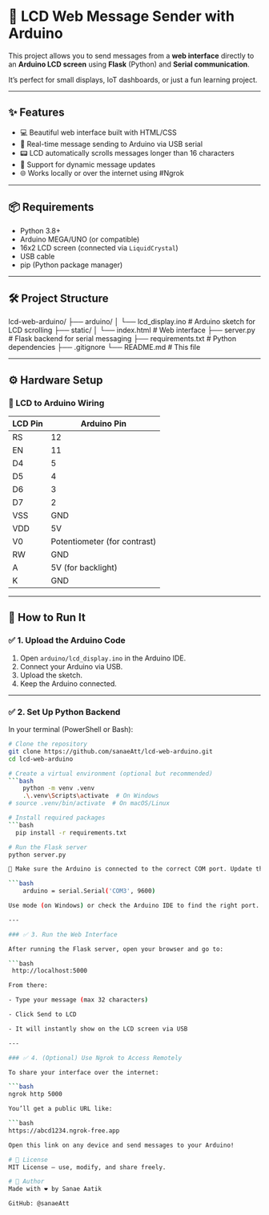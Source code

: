 # 💬 LCD Web Message Sender with Arduino

This project allows you to send messages from a **web interface** directly to an **Arduino LCD screen** using **Flask** (Python) and **Serial communication**.

It’s perfect for small displays, IoT dashboards, or just a fun learning project.

---

## ✨ Features

- 💻 Beautiful web interface built with HTML/CSS
- 🚀 Real-time message sending to Arduino via USB serial
- 📟 LCD automatically scrolls messages longer than 16 characters
- 🔁 Support for dynamic message updates
- 🌐 Works locally or over the internet using #Ngrok

---

## 📦 Requirements

- Python 3.8+
- Arduino MEGA/UNO (or compatible)
- 16x2 LCD screen (connected via `LiquidCrystal`)
- USB cable
- pip (Python package manager)

---

## 🛠 Project Structure

lcd-web-arduino/
├── arduino/
│ └── lcd_display.ino # Arduino sketch for LCD scrolling
├── static/
│ └── index.html # Web interface
├── server.py # Flask backend for serial messaging
├── requirements.txt # Python dependencies
├── .gitignore
└── README.md # This file

---

## ⚙️ Hardware Setup

### 🔌 LCD to Arduino Wiring

| LCD Pin  | Arduino Pin |
|----------|-------------|
| RS       | 12          |
| EN       | 11          |
| D4       | 5           |
| D5       | 4           |
| D6       | 3           |
| D7       | 2           |
| VSS      | GND         |
| VDD      | 5V          |
| V0       | Potentiometer (for contrast) |
| RW       | GND         |
| A        | 5V (for backlight) |
| K        | GND         |

---

## 🚀 How to Run It

### ✅ 1. Upload the Arduino Code

1. Open `arduino/lcd_display.ino` in the Arduino IDE.
2. Connect your Arduino via USB.
3. Upload the sketch.
4. Keep the Arduino connected.

---

### ✅ 2. Set Up Python Backend

In your terminal (PowerShell or Bash):

```bash
# Clone the repository
git clone https://github.com/sanaeAtt/lcd-web-arduino.git
cd lcd-web-arduino

# Create a virtual environment (optional but recommended)
```bash
    python -m venv .venv
    .\.venv\Scripts\activate  # On Windows
# source .venv/bin/activate  # On macOS/Linux

# Install required packages
```bash
  pip install -r requirements.txt

# Run the Flask server
python server.py

📌 Make sure the Arduino is connected to the correct COM port. Update this line in server.py if necessary:

```bash
    arduino = serial.Serial('COM3', 9600)

Use mode (on Windows) or check the Arduino IDE to find the right port.

---

### ✅ 3. Run the Web Interface

After running the Flask server, open your browser and go to:

```bash
 http://localhost:5000

From there:

- Type your message (max 32 characters)

- Click Send to LCD

- It will instantly show on the LCD screen via USB

---

### ✅ 4. (Optional) Use Ngrok to Access Remotely

To share your interface over the internet:

```bash
ngrok http 5000

You’ll get a public URL like:

```bash
https://abcd1234.ngrok-free.app

Open this link on any device and send messages to your Arduino!

# 📜 License
MIT License — use, modify, and share freely.

# 🙌 Author
Made with ❤️ by Sanae Aatik

GitHub: @sanaeAtt




